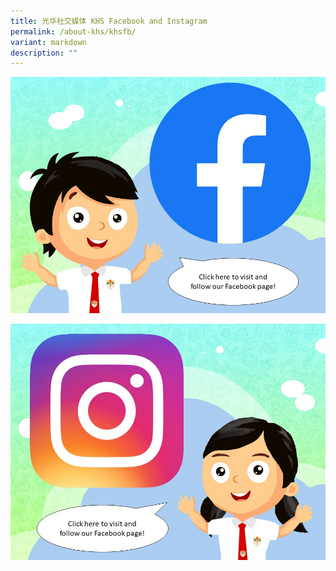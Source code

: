 ```yaml
---
title: 光华社交媒体 KHS Facebook and Instagram
permalink: /about-khs/khsfb/
variant: markdown
description: ""
---
```

[![](/images/Presentation1c.jpg)](https://www.facebook.com/profile.php?id=100064994620909)

[![](/images/Presentation2.jpg)](https://www.instagram.com/konghwasch/)